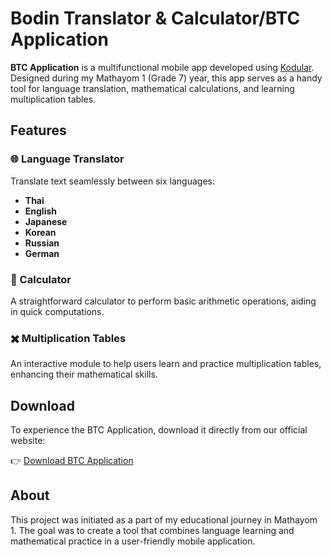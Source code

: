 # Bodin Translator & Calculator/BTC Application

**BTC Application** is a multifunctional mobile app developed using [Kodular](https://www.kodular.io/). Designed during my Mathayom 1 (Grade 7) year, this app serves as a handy tool for language translation, mathematical calculations, and learning multiplication tables.

## Features

### 🌐 Language Translator

Translate text seamlessly between six languages:

- **Thai**
- **English**
- **Japanese**
- **Korean**
- **Russian**
- **German**

### 🧮 Calculator

A straightforward calculator to perform basic arithmetic operations, aiding in quick computations.

### ✖️ Multiplication Tables

An interactive module to help users learn and practice multiplication tables, enhancing their mathematical skills.

## Download

To experience the BTC Application, download it directly from our official website:

👉 [Download BTC Application](https://sites.google.com/view/btc-application-project/%E0%B8%AB%E0%B8%99%E0%B8%B2%E0%B9%81%E0%B8%A3%E0%B8%81)

## About

This project was initiated as a part of my educational journey in Mathayom 1. The goal was to create a tool that combines language learning and mathematical practice in a user-friendly mobile application.


